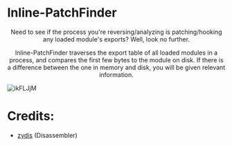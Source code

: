 # Inline-PatchFinder
<p align="center">
  Need to see if the process you're reversing/analyzing is patching/hooking any loaded module's exports?  Well, look no further.
  </p>
  
  <p align="center">
  Inline-PatchFinder traverses the export table of all loaded modules in a process, and compares the first few bytes to the module on disk. If there is a difference between the one in memory and disk, you will be given relevant information.
  
</p>



  <p align="center">
  
 ![ikFLJjM](https://i.imgur.com/YzaujbN.png)


</p>




# Credits:

- [zydis](https://github.com/zyantific/zydis) (Disassembler)
